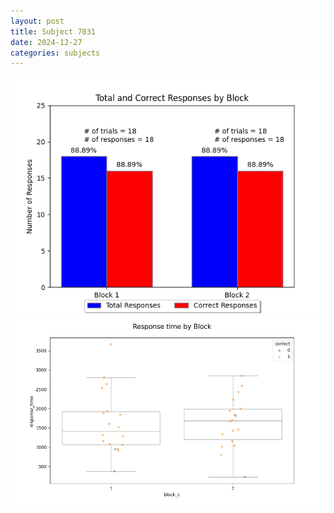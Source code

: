 ```yaml
---
layout: post
title: Subject 7031
date: 2024-12-27
categories: subjects
---
```


![](data/7031/run-9/7031_ATS_responses.png)
![](data/7031/run-9/7031_ATS_rt.png)
